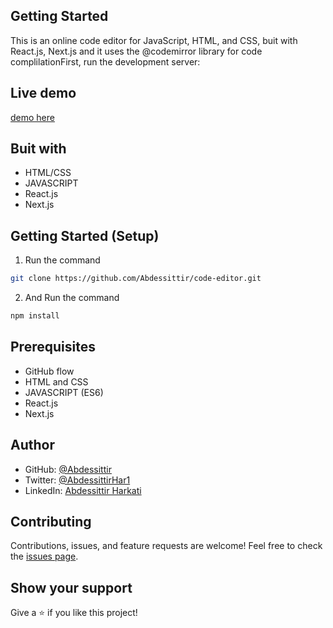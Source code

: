 
## Getting Started

This is an online code editor for JavaScript, HTML, and CSS, buit with React.js, Next.js and it uses the @codemirror library for code complilationFirst, run the development server:

## Live demo

[demo here](https://code-editor-fawn.vercel.app/)

## Buit with
* HTML/CSS
* JAVASCRIPT
* React.js
* Next.js

## Getting Started (Setup)

1. Run the command
```bash
git clone https://github.com/Abdessittir/code-editor.git
```
2. And Run the command
```bash
npm install
```

## Prerequisites
* GitHub flow
* HTML and CSS
* JAVASCRIPT (ES6)
* React.js
* Next.js

## Author

* GitHub: [@Abdessittir](https://github.com/Abdessittir)
* Twitter: [@AbdessittirHar1](https://twitter.com/AbdessittirHar1)
* LinkedIn: [Abdessittir Harkati](https://www.linkedin.com/in/abdessittir-harkati-a61b7324a/)

## Contributing

Contributions, issues, and feature requests are welcome!
Feel free to check the [issues page](https://github.com/Abdessittir/code-editor/issues).

## Show your support
Give a ⭐️ if you like this project!
